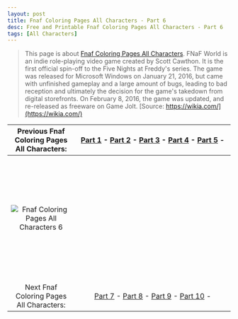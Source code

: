 ```yaml
---
layout: post
title: Fnaf Coloring Pages All Characters - Part 6
desc: Free and Printable Fnaf Coloring Pages All Characters - Part 6
tags: [All Characters]
---
```

> This page is about [Fnaf Coloring Pages All Characters](https://fnafcoloringpages.github.io/). FNaF World is an indie role-playing video game created by Scott Cawthon. It is the first official spin-off to the Five Nights at Freddy's series. The game was released for Microsoft Windows on January 21, 2016, but came with unfinished gameplay and a large amount of bugs, leading to bad reception and ultimately the decision for the game's takedown from digital storefronts. On February 8, 2016, the game was updated, and re-released as freeware on Game Jolt. [Source: https://wikia.com/](https://wikia.com/)

|Previous Fnaf Coloring Pages All Characters: |[Part 1](https://fnafcoloringpages.github.io/blog/Fnaf-Coloring-Pages-All-Characters-part-1) - [Part 2](https://fnafcoloringpages.github.io/blog/Fnaf-Coloring-Pages-All-Characters-part-2) - [Part 3](https://fnafcoloringpages.github.io/blog/Fnaf-Coloring-Pages-All-Characters-part-3) - [Part 4](https://fnafcoloringpages.github.io/blog/Fnaf-Coloring-Pages-All-Characters-part-4) - [Part 5](https://fnafcoloringpages.github.io/blog/Fnaf-Coloring-Pages-All-Characters-part-5) - |
|:-:|:-:|
|![Fnaf Coloring Pages All Characters 6](https://fnafcoloringpages.github.io/img/Fnaf-Coloring-Pages-All-Characters%20(6).jpg "Fnaf Coloring Pages All Characters 6")|<script async src="//pagead2.googlesyndication.com/pagead/js/adsbygoogle.js"></script><!-- Texxtonly --><ins class="adsbygoogle" style="display:inline-block;width:336px;height:280px" data-ad-client="ca-pub-6753140515841889" data-ad-slot="3207852233"></ins><script>(adsbygoogle = window.adsbygoogle \|\| []).push({}); </script>|
| Next Fnaf Coloring Pages All Characters: |[Part 7](https://fnafcoloringpages.github.io/blog/Fnaf-Coloring-Pages-All-Characters-part-7) - [Part 8](https://fnafcoloringpages.github.io/blog/Fnaf-Coloring-Pages-All-Characters-part-8) - [Part 9](https://fnafcoloringpages.github.io/blog/Fnaf-Coloring-Pages-All-Characters-part-9) - [Part 10](https://fnafcoloringpages.github.io/blog/Fnaf-Coloring-Pages-All-Characters-part-10) - |
